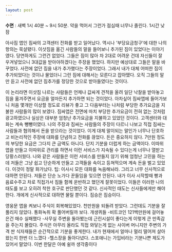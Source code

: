 ```yaml
---
layout: post
---
```

**수면** : 새벽 1시 40분 ~ 9시 50분. 약을 먹어서 그런가 점심때 너무나 졸린다. 1시간 낮잠

아사짐 앱인 짐싸의 고객센터 전화를 받고 일어났다. 역시나 '부당요금청구'에 대한 나의 항의는 묵살됐다. 이삿짐을 옮긴 사람들의 말을 들어보니 추가된 짐이 있었다는 이야기였다. 당연하게도 그런건 없었다. 그들은 짐이 많아 차 2대로 어려운 건데 자신들이 잘 우겨넣었으니 3대값을 받아야하겠다는 주장을 했었다. 하지만 예상대로 그들은 말을 바꾸었다. 사전에 없던 짐을 내가 추가했다는 주장이었다. 그래서 내가 대체 어떠한 짐이 추가되었다는 것이냐 물었더니 그런 짐에 대해서는 모른다고 잡아땠다. 오직 그들의 말만 듣고 사전에 없던 짐추가를 정당한 것으로 받아들였다는 것이다.

이 논리라면 이삿짐 나르는 사람들은 언제나 값싸게 견적을 올려 일단 낙찰을 받아놓고 짐을 옮겨주면서 요금을 얼마든지 추가하면 되는 것이었다.
아차싶어 짐싸앱에 들어가보니 처음 몇개만 이상할 정도로 리뷰가 좋고 그 다음부터는 나처럼 부당한 추가요금을 지불한 사람들의 많이 보였다.
짐싸앱은 전면에 마치 부당한 추가요금이 전혀 없는 것처럼 광고하였으나 실상은 대부분 엄청난 추가요금을 지불하고 있었던 것이다.
고객센터와 대화는 계속 뺑뺑이였다. 나의 주장과 짐싸는 사람들의 주장이 다르니 나보고 직접 짐싸는 사람들과 협의해서 돈을 받으라는 것이었다. 이게 대체 말이되는 말인가
너무나 단호하고 비논리적인 주장에 대화를 단념하고 전화를 끊었다.
돈은 중요하지 않다. 7만원 정도의 부당한 요금은 그다지 큰 금액도 아니다. 단지 기분을 더럽게 하는 금액이다. 이따위 앱을 만들고 이따위로 관리를 하면서 이런 서비스가 지속될 수 있다는게 너무나 열받고 당황스러웠다. 나와 같은 사람들은 이런 서비스를 만들지 않기 위해 엄청난 고민을 하는데 저들은 그냥 쉽고 단순하게 만들고 고객들을 속이고 등쳐먹으며 계속 돈을 벌고 있었다. 이것이 정말 화가났다.
팁: 이사시 모든 대화를 녹음해놔라. 그리고 너무 신사적으로 대하면 안된다. 저들은 단순 노가다 꾼들임을 잊으면 안된다. 내가 이사 시작할때 빵과 음료수주고 차로 직접가서 짐들 함께 운반하고 했던게 잘못이었다. 이들은 이러한 나의 태도를 보고 오히려 착한 호구로 판단했던 것 같다. 신사적인 태도는 신사들에게만 해야한다. 개에게 신사적으로 대하면 물릴 뿐이다. 짐승은 짐승이다.

영웅문 앱을 켜보니 주식이 회복해있었다. 천만원을 되돌려 받았다. 그런데도 기분을 잘 풀리지 않았다. 통화녹취 확 풀어버릴까 보다. 개생퀴들
-비트코인 121백만원에 걸어놓은건 매수 실패했다
-사무실 주변을 돌아봤는데 근린시설이 좋다는게 이렇게 큰 만족감을 주는지 몰랐다. 주식은 아무리 올라도 직접 와닿는게 없는 사이버 머니지만 주변의 가격 싼 식자재들은 순간적으로 기분을 좋게한다. 내가 현재에서 얼마나 멀리 떨어져 살아왔는지 한번 더 느꼈다
-헬스장을 돌아다녔다. 스포애니는 가입비라는 기분나쁜 제도가 있어서 말았다. 이번 한달은 아예 쉴까 생각중이다